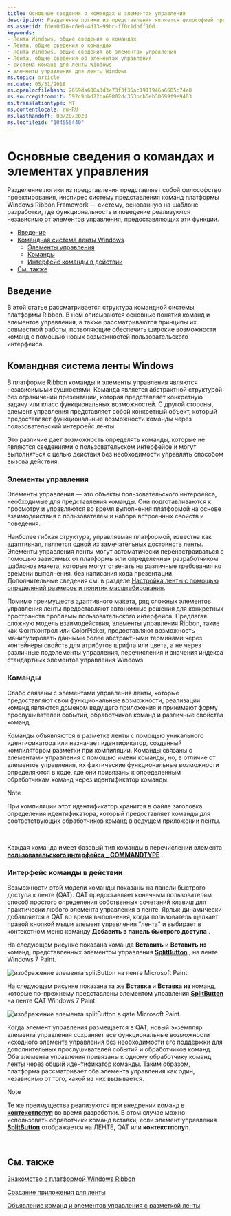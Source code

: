 ```yaml
---
title: Основные сведения о командах и элементах управления
description: Разделение логики из представления является философией проектирования, инспирес систему представления команд Windows Ribbon Framework \ 8212; система, основанная на шаблоне разработки, где функциональность и поведение реализуются независимо от элементов управления, предоставляющих эту функциональность.
ms.assetid: fdea0d70-c6e0-4d13-99bc-ff0c1dbff10d
keywords:
- Лента Windows, общие сведения о командах
- Лента, общие сведения о командах
- Лента Windows, общие сведения об элементах управления
- Лента, общие сведения об элементах управления
- система команд для ленты Windows
- элементы управления для ленты Windows
ms.topic: article
ms.date: 05/31/2018
ms.openlocfilehash: 2659da608a3d3e73f3f35ac1911946a6685c74e8
ms.sourcegitcommit: 592c9bbd22ba69802dc353bcb5eb30699f9e9403
ms.translationtype: MT
ms.contentlocale: ru-RU
ms.lasthandoff: 08/20/2020
ms.locfileid: "104555440"
---
```

# <a name="understanding-commands-and-controls"></a>Основные сведения о командах и элементах управления

Разделение логики из представления представляет собой философство проектирования, инспирес систему представления команд платформы Windows Ribbon Framework — систему, основанную на шаблоне разработки, где функциональность и поведение реализуются независимо от элементов управления, предоставляющих эти функции.

-   [Введение](#introduction)
-   [Командная система ленты Windows](#the-windows-ribbon-command-system)
    -   [Элементы управления](#understanding-commands-and-controls)
    -   [Команды](#understanding-commands-and-controls)
    -   [Интерфейс команды в действии](#the-command-experience-in-action)
-   [См. также](#related-topics)

## <a name="introduction"></a>Введение

В этой статье рассматривается структура командной системы платформы Ribbon. В нем описываются основные понятия команд и элементов управления, а также рассматриваются принципы их совместной работы, позволяющие обеспечить широкие возможности команд с помощью новых возможностей пользовательского интерфейса.

## <a name="the-windows-ribbon-command-system"></a>Командная система ленты Windows

В платформе Ribbon команды и элементы управления являются независимыми сущностями. Команда является абстрактной структурой без ограничений презентации, которая представляет конкретную задачу или класс функциональных возможностей. С другой стороны, элемент управления представляет собой конкретный объект, который предоставляет функциональные возможности команды через пользовательский интерфейс ленты.

Это различие дает возможность определять команды, которые не являются сведениями о пользовательском интерфейсе и могут выполняться с целью действия без необходимости управлять способом вызова действия.

### <a name="controls"></a>Элементы управления

Элементы управления — это объекты пользовательского интерфейса, необходимые для представления команды. Они подготавливаются к просмотру и управляются во время выполнения платформой на основе взаимодействия с пользователем и набора встроенных свойств и поведения.

Наиболее гибкая структура, управляемая платформой, известна как адаптивная, является одной из замечательных достоинств ленты. Элементы управления ленты могут автоматически перенастраиваться с помощью зависимых от платформы или определенных разработчиком шаблонов макета, которые могут отвечать на различные требования ко времени выполнения, без написания кода презентации. Дополнительные сведения см. в разделе [Настройка ленты с помощью определений размеров и политик масштабирования](windowsribbon-templates.md).

Помимо преимуществ адаптивного макета, ряд сложных элементов управления ленты предоставляют автономные решения для конкретных пространств проблемы пользовательского интерфейса. Предлагая сложную модель взаимодействия, элементы управления Ribbon, такие как Фонтконтрол или ColorPicker, предоставляют возможность манипулировать данными более абстрактными терминами через контейнеры свойств для атрибутов шрифта или цвета, а не через различные подэлементы управления, перечисления и значения индекса стандартных элементов управления Windows.

### <a name="commands"></a>Команды

Слабо связаны с элементами управления ленты, которые предоставляют свои функциональные возможности, реализации команд являются доменом ведущего приложения и принимают форму прослушивателей событий, обработчиков команд и различные свойства команд.

Команды объявляются в разметке ленты с помощью уникального идентификатора или назначает идентификатор, созданный компилятором разметки при компиляции. Команды связаны с элементами управления с помощью имени команды, но, в отличие от элементов управления, их фактические функциональные возможности определяются в коде, где они привязаны к определенным обработчикам команд через идентификатор команды.

> [!Note]  
> При компиляции этот идентификатор хранится в файле заголовка определения идентификатора, который предоставляет команды для соответствующих обработчиков команд в ведущем приложении ленты.

 

Каждая команда имеет базовый тип команды в перечислении элемента [**пользовательского интерфейса \_ COMMANDTYPE**](/windows/desktop/api/uiribbon/ne-uiribbon-ui_commandtype) .

### <a name="the-command-experience-in-action"></a>Интерфейс команды в действии

Возможности этой модели команды показаны на панели быстрого доступа к ленте (QAT). QAT предоставляет конечным пользователям способ простого определения собственных сочетаний клавиш для практически любого элемента управления в ленте. Ярлык динамически добавляется в QAT во время выполнения, когда пользователь щелкает правой кнопкой мыши элемент управления "лента" и выбирает в контекстном меню команду **Добавить в панель быстрого доступа** .

На следующем рисунке показана команда **Вставить** и **Вставить из** команд, представленных элементом управления [**SplitButton**](windowsribbon-element-splitbutton.md) , на ленте Windows 7 Paint.

![изображение элемента splitButton на ленте Microsoft Paint.](images/overviews/paint-paste-splitbutton-ribbon.png)

На следующем рисунке показана та же **Вставка** и **Вставка из** команд, которые по-прежнему представлены элементом управления [**SplitButton**](windowsribbon-element-splitbutton.md) на ленте QAT Windows 7 Paint.

![изображение элемента splitButton в qatе Microsoft Paint.](images/overviews/paint-paste-splitbutton-qat.png)

Когда элемент управления размещается в QAT, новый экземпляр элемента управления сохраняет все функциональные возможности исходного элемента управления без необходимости его поддержки для дополнительных прослушивателей событий и обработчиков команд. Оба элемента управления привязаны к одному обработчику команд ленты через общий идентификатор команды. Таким образом, платформа рассматривает оба элемента управления как один, независимо от того, какой из них вызывается.

> [!Note]  
> Те же преимущества реализуются при внедрении команд в [**контекстпопуп**](windowsribbon-element-contextpopup.md) во время разработки. В этом случае можно использовать обработчики команд вставки, если элемент управления [**SplitButton**](windowsribbon-element-splitbutton.md) отображается на ЛЕНТЕ, QAT или **контекстпопуп**.

 

## <a name="related-topics"></a>См. также

<dl> <dt>

[Знакомство с платформой Windows Ribbon](windowsribbon-introduction.md)
</dt> <dt>

[Создание приложения для ленты](windowsribbon-stepbystep.md)
</dt> <dt>

[Объявление команд и элементов управления с разметкой ленты](windowsribbon-schema.md)
</dt> </dl>

 

 